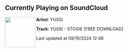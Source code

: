 ## Currently Playing on SoundCloud

[<img align="left" width="100" src="https://i1.sndcdn.com/artworks-WzKtzMwVtvzZPky7-IUVk0w-t500x500.jpg">](https://soundcloud.com/officialyussi/yussi-stogie)

**Artist**: YUSSI 

**Track**: YUSSI - STOGIE [FREE DOWNLOAD]

Last updated at 09/19/2024 12:46
